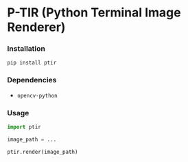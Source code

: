 # P-TIR (Python Terminal Image Renderer)

### Installation
`pip install ptir`

### Dependencies
- `opencv-python`

### Usage
```python
import ptir

image_path = ...

ptir.render(image_path)
```
